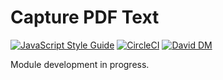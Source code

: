 # Capture PDF Text

[![JavaScript Style Guide](https://img.shields.io/badge/code_style-standard-brightgreen.svg)](https://standardjs.com)
[![CircleCI](https://img.shields.io/circleci/project/github/jacksteamdev/capture-pdf-text.svg)](https://circleci.com/gh/jacksteamdev/capture-pdf-text-api/tree/master)
[![David DM](https://david-dm.org/jacksteamdev/capture-pdf-text.svg)](https://david-dm.org/)

Module development in progress.
